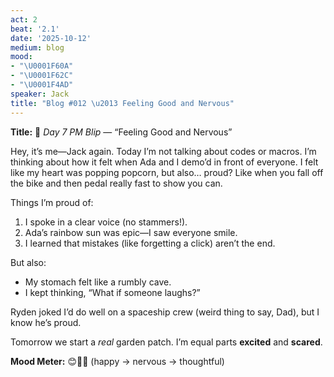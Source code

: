 ```yaml
---
act: 2
beat: '2.1'
date: '2025-10-12'
medium: blog
mood:
- "\U0001F60A"
- "\U0001F62C"
- "\U0001F4AD"
speaker: Jack
title: "Blog #012 \u2013 Feeling Good and Nervous"
---
```


**Title:** 📝 *Day 7 PM Blip* — “Feeling Good and Nervous”

Hey, it’s me—Jack again. Today I’m not talking about codes or macros. I’m thinking about how it felt when Ada and I demo’d in front of everyone. I felt like my heart was popping popcorn, but also… proud? Like when you fall off the bike and then pedal really fast to show you can.

Things I’m proud of:
1) I spoke in a clear voice (no stammers!).  
2) Ada’s rainbow sun was epic—I saw everyone smile.  
3) I learned that mistakes (like forgetting a click) aren’t the end.

But also:
* My stomach felt like a rumbly cave.  
* I kept thinking, “What if someone laughs?”  

Ryden joked I’d do well on a spaceship crew (weird thing to say, Dad), but I know he’s proud.

Tomorrow we start a *real* garden patch. I’m equal parts **excited** and **scared**.

**Mood Meter:** 😊😬💭  (happy → nervous → thoughtful)

